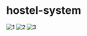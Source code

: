 # hostel-system

![1](https://user-images.githubusercontent.com/76450336/136086365-52597b36-62ee-4099-9287-da8be1b0e646.JPG)
![2](https://user-images.githubusercontent.com/76450336/136086376-1616dc86-0be9-46d3-bbb0-9f263002fd3f.JPG)
![3](https://user-images.githubusercontent.com/76450336/136086383-c69693c9-c25d-4b77-b220-60dd7de52833.JPG)
